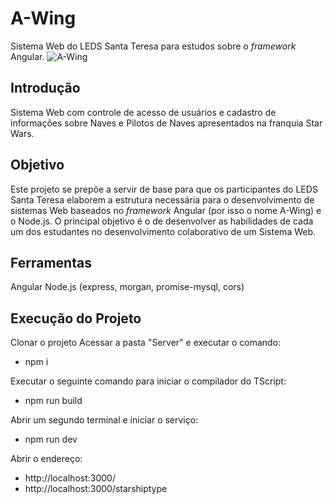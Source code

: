# A-Wing
Sistema Web do LEDS Santa Teresa para estudos sobre o *framework* Angular.
![A-Wing](https://vignette.wikia.nocookie.net/pt.starwars/images/8/8d/A-wing_DICE.png/revision/latest?cb=20180116223039)

## Introdução
Sistema Web com controle de acesso de usuários e cadastro de informações sobre Naves e Pilotos de Naves apresentados na franquia Star Wars.

## Objetivo
Este projeto se prepõe a servir de base para que os participantes do LEDS Santa Teresa elaborem a estrutura necessária para o desenvolvimento de sistemas Web baseados no *framework* Angular (por isso o nome A-Wing) e o Node.js.
O principal objetivo é o de desenvolver as habilidades de cada um dos estudantes no desenvolvimento colaborativo de um Sistema Web.

## Ferramentas
Angular
Node.js (express, morgan, promise-mysql, cors)

## Execução do Projeto
Clonar o projeto
Acessar a pasta "Server" e executar o comando:
- npm i

Executar o seguinte comando para iniciar o compilador do TScript:
- npm run build

Abrir um segundo terminal e iniciar o serviço:
- npm run dev

Abrir o endereço:
- http://localhost:3000/
- http://localhost:3000/starshiptype
